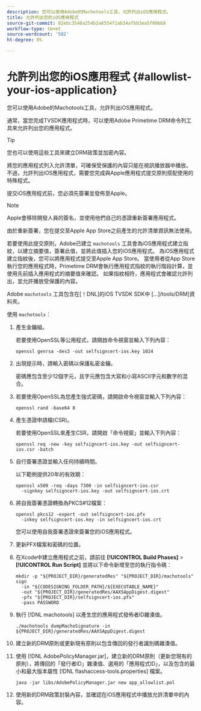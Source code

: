 ```yaml
---
description: 您可以使用Adobe的Machotools工具，允許列出iOS應用程式。
title: 允許列出您的iOS應用程式
source-git-commit: 02ebc3548a254b2a6554f1ab34afbb3ea5f09bb8
workflow-type: tm+mt
source-wordcount: '502'
ht-degree: 0%

---
```


# 允許列出您的iOS應用程式 {#allowlist-your-ios-application}

您可以使用Adobe的Machotools工具，允許列出iOS應用程式。

通常，當您完成TVSDK應用程式時，可以使用Adobe Primetime DRM命令列工具來允許列出您的應用程式。

>[!TIP]
>
>您也可以使用這些工具來建立DRM政策並加密內容。

將您的應用程式列入允許清單，可確保受保護的內容只能在視訊播放器中播放。 不過，允許列出iOS應用程式，需要您完成與Apple應用程式提交原則搭配使用的特殊程式。

提交iOS應用程式前，您必須先簽署並發佈至Apple。

>[!NOTE]
>
>Apple會移除開發人員的簽名，並使用他們自己的憑證重新簽署應用程式。

由於重新簽署，您在提交至Apple App Store之前產生的允許清單資訊無法使用。

若要使用此提交原則，Adobe已建立 `machotools` 工具會為iOS應用程式建立指紋，以建立摘要值，簽署此值，並將此值插入您的iOS應用程式。 為iOS應用程式建立指紋後，您可以將應用程式提交至Apple App Store。 當使用者從App Store執行您的應用程式時，Primetime DRM會執行應用程式指紋的執行階段計算，並使用先前插入應用程式的摘要值來確認。 如果指紋相符，應用程式會確認允許列出，並允許播放受保護的內容。

Adobe `machotools` 工具包含在[！DNL]的iOS TVSDK SDK中 [...]/tools/DRM]資料夾。

使用 `machotools`：

1. 產生金鑰組。

   若要使用OpenSSL等公用程式，請開啟命令視窗並輸入下列內容：

   ```shell
   openssl genrsa -des3 -out selfsigncert-ios.key 1024
   ```

1. 出現提示時，請輸入密碼以保護私密金鑰。

   密碼應包含至少12個字元，且字元應包含大寫和小寫ASCII字元和數字的混合。
1. 若要使用OpenSSL為您產生強式密碼，請開啟命令視窗並輸入下列內容：

   ```shell
   openssl rand -base64 8
   ```

1. 產生憑證申請檔(CSR)。

   若要使用OpenSSL來產生CSR，請開啟「命令視窗」並輸入下列內容：

   ```shell
   openssl req -new -key selfsigncert-ios.key -out selfsigncert-ios.csr -batch
   ```

1. 自行簽署憑證並輸入任何持續時間。

   以下範例提供20年的有效期：

   ```shell
   openssl x509 -req -days 7300 -in selfsigncert-ios.csr  
     -signkey selfsigncert-ios.key -out selfsigncert-ios.crt
   ```

1. 將自我簽署憑證轉換為PKCS#12檔案：

   ```shell
   openssl pkcs12 -export -out selfsigncert-ios.pfx  
     -inkey selfsigncert-ios.key -in selfsigncert-ios.crt
   ```

   您可以使用自我簽署憑證來簽署您的iOS應用程式。

1. 更新PFX檔案和密碼的位置。
1. 在Xcode中建立應用程式之前，請前往  **[!UICONTROL Build Phases]** > **[!UICONTROL Run Script]** 並將以下命令新增至您的執行指令碼：

   ```shell
   mkdir -p "${PROJECT_DIR}/generatedRes" "${PROJECT_DIR}/machotools" sign  
     -in "${CODESIGNING_FOLDER_PATH}/${EXECUTABLE_NAME}"  
     -out "${PROJECT_DIR}/generatedRes/AAXSAppDigest.digest"  
     -pfx "${PROJECT_DIR}/selfsigncert-ios.pfx"  
     -pass PASSWORD
   ```

1. 執行 [!DNL machotools] 以產生您的應用程式發佈者ID雜湊值。

   ```shell
   ./machotools dumpMachoSignature -in ${PROJECT_DIR}/generatedRes/AAXSAppDigest.digest
   ```

1. 建立新的DRM原則或更新現有原則以包含傳回的發行者識別碼雜湊值。
1. 使用 [!DNL AdobePolicyManager.jar]，建立新的DRM原則（更新您現有的原則），將傳回的「發行者ID」雜湊值、選用的「應用程式ID」，以及包含的最小和最大版本屬性 [!DNL flashaccess-tools.properties] 檔案。

   ```shell
   java -jar libs/AdobePolicyManager.jar new app_allowlist.pol
   ```

1. 使用新的DRM政策封裝內容，並確認在iOS應用程式中播放允許清單中的內容。
